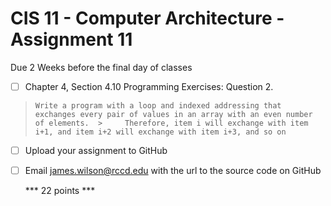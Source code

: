 
# CIS 11 - Computer Architecture - Assignment 11
Due 2 Weeks before the final day of classes

    

 - [ ] Chapter 4, Section 4.10 Programming Exercises: Question 2.

>     Write a program with a loop and indexed addressing that exchanges every pair of values in an array with an even number of elements.  >     Therefore, item i will exchange with item i+1, and item i+2 will exchange with item i+3, and so on
	
 - [ ] Upload your assignment to GitHub
 - [ ] Email james.wilson@rccd.edu with the url to the source code on GitHub	
	
	*** 22 points ***
	
	
	
